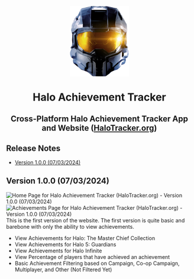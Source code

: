 <p align="center">
  <img width="160" align="center" src="/assets/halo-mcc.png">
</p>
<h1 align="center">
  Halo Achievement Tracker
</h1>
<h2 align="center">
  Cross-Platform Halo Achievement Tracker App and Website (<a href="https://halotracker.org/">HaloTracker.org</a>)
</h2>


## Release Notes
* [Version 1.0.0 (07/03/2024)](#version-100-07032024)


## Version 1.0.0 (07/03/2024)
![Home Page for Halo Achievement Tracker (HaloTracker.org) - Version 1.0.0 (07/03/2024)](https://github.com/shaunroselt/HaloTracker.org/assets/5418178/f0200da5-9108-45b7-952a-4817ee110518)
![Achievements Page for Halo Achievement Tracker (HaloTracker.org) - Version 1.0.0 (07/03/2024)](https://github.com/shaunroselt/HaloTracker.org/assets/5418178/5d74a68a-3724-49d8-a4bc-834856f12d3d)
This is the first version of the website. The first version is quite basic and barebone with only the ability to view achievements.
- View Achievements for Halo: The Master Chief Collection
- View Achievements for Halo 5: Guardians
- View Achievements for Halo Infinite
- View Percentage of players that have achieved an achievement
- Basic Achievement Filtering based on Campaign, Co-op Campaign, Multiplayer, and Other (Not Filtered Yet)
